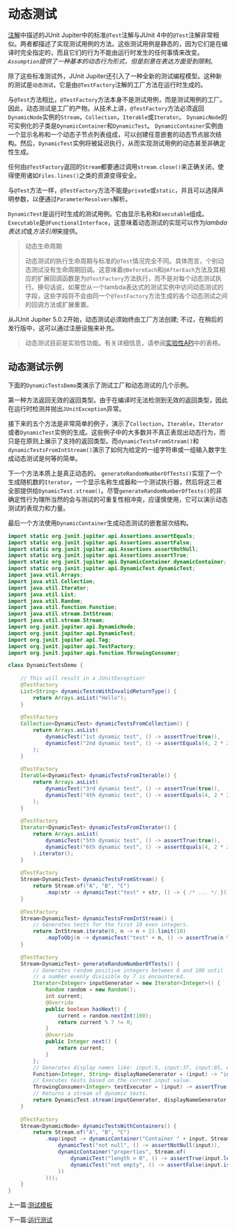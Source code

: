 # 动态测试

[注解](https://www.bookstack.cn/read/junit5/guide-writing-tests-annotations.md)中描述的JUnit Jupiter中的标准`@Test`注解与JUnit 4中的`@Test`注解非常相似。两者都描述了实现测试用例的方法。这些测试用例是静态的，因为它们是在编译时完全指定的，而且它们的行为不能由运行时发生的任何事情来改变。*`Assumption`提供了一种基本的动态行为形式，但是刻意在表达方面受到限制*。

除了这些标准测试外，JUnit Jupiter还引入了一种全新的测试编程模型。这种新的测试是`动态测试`，它是由`@TestFactory`注解的工厂方法在运行时生成的。

与`@Test`方法相比，`@TestFactory`方法本身不是测试用例，而是测试用例的工厂。因此，动态测试是工厂的产物。从技术上讲，`@TestFactory`方法必须返回`DynamicNode`实例的`Stream`，`Collection`，`Iterable`或`Iterator`。 `DynamicNode`的可实例化的子类是`DynamicContainer`和`DynamicTest`。 `DynamicContainer`实例由一个显示名称和一个动态子节点列表组成，可以创建任意嵌套的动态节点层次结构。然后，`DynamicTest`实例将被延迟执行，从而实现测试用例的动态甚至非确定性生成。

任何由`@TestFactory`返回的`Stream`都要通过调用`stream.close()`来正确关闭，使得使用诸如`Files.lines()`之类的资源变得安全。

与`@Test`方法一样，`@TestFactory`方法不能是`private`或`static`，并且可以选择声明参数，以便通过`ParameterResolvers`解析。

`DynamicTest`是运行时生成的测试用例。它由显示名称和`Executable`组成。 `Executable`是`@FunctionalInterface`，这意味着动态测试的实现可以作为*lambda表达式*或*方法引用*来提供。

> 动态生命周期
>
> 动态测试的执行生命周期与标准的`@Test`情况完全不同。具体而言，个别动态测试没有生命周期回调。这意味着`@BeforeEach`和`@AfterEach`方法及其相应的扩展回调函数是为`@TestFactory`方法执行，而不是对每个动态测试执行。换句话说，如果您从一个lambda表达式的测试实例中访问动态测试的字段，这些字段将不会由同一个`@TestFactory`方法生成的各个动态测试之间的回调方法或扩展重置。

从JUnit Jupiter 5.0.2开始，动态测试必须始终由工厂方法创建; 不过，在稍后的发行版中，这可以通过注册设施来补充。

> 动态测试目前是实验性功能。有关详细信息，请参阅[实验性API](https://www.bookstack.cn/read/junit5/guide-api-evolution-experimental-apis.md)中的表格。

## 动态测试示例

下面的`DynamicTestsDemo`类演示了测试工厂和动态测试的几个示例。

第一种方法返回无效的返回类型。由于在编译时无法检测到无效的返回类型，因此在运行时检测并抛出`JUnitException`异常。

接下来的五个方法是非常简单的例子，演示了`Collection`，`Iterable`，`Iterator`或者`DynamicTest`实例的生成。这些例子中的大多数并不真正表现出动态行为，而只是在原则上展示了支持的返回类型。而`dynamicTestsFromStream()`和`dynamicTestsFromIntStream()`演示了如何为给定的一组字符串或一组输入数字生成动态测试是何等的简单。

下一个方法本质上是真正动态的。 `generateRandomNumberOfTests()`实现了一个生成随机数的`Iterator`，一个显示名称生成器和一个测试执行器，然后将这三者全部提供给`DynamicTest.stream()`。尽管`generateRandomNumberOfTests()`的非确定性行为理所当然的会与测试的可重复性相冲突，应谨慎使用，它可以演示动态测试的表现力和力量。

最后一个方法使用`DynamicContainer`生成动态测试的嵌套层次结构。

```java
import static org.junit.jupiter.api.Assertions.assertEquals;
import static org.junit.jupiter.api.Assertions.assertFalse;
import static org.junit.jupiter.api.Assertions.assertNotNull;
import static org.junit.jupiter.api.Assertions.assertTrue;
import static org.junit.jupiter.api.DynamicContainer.dynamicContainer;
import static org.junit.jupiter.api.DynamicTest.dynamicTest;
import java.util.Arrays;
import java.util.Collection;
import java.util.Iterator;
import java.util.List;
import java.util.Random;
import java.util.function.Function;
import java.util.stream.IntStream;
import java.util.stream.Stream;
import org.junit.jupiter.api.DynamicNode;
import org.junit.jupiter.api.DynamicTest;
import org.junit.jupiter.api.Tag;
import org.junit.jupiter.api.TestFactory;
import org.junit.jupiter.api.function.ThrowingConsumer;

class DynamicTestsDemo {
    
    // This will result in a JUnitException!
    @TestFactory
    List<String> dynamicTestsWithInvalidReturnType() {
        return Arrays.asList("Hello");
    }
   
    @TestFactory
    Collection<DynamicTest> dynamicTestsFromCollection() {
        return Arrays.asList(
            dynamicTest("1st dynamic test", () -> assertTrue(true)),
            dynamicTest("2nd dynamic test", () -> assertEquals(4, 2 * 2))
        );
    }
    
    @TestFactory
    Iterable<DynamicTest> dynamicTestsFromIterable() {
        return Arrays.asList(
            dynamicTest("3rd dynamic test", () -> assertTrue(true)),
            dynamicTest("4th dynamic test", () -> assertEquals(4, 2 * 2))
        );
    }
    
    @TestFactory
    Iterator<DynamicTest> dynamicTestsFromIterator() {
        return Arrays.asList(
            dynamicTest("5th dynamic test", () -> assertTrue(true)),
            dynamicTest("6th dynamic test", () -> assertEquals(4, 2 * 2))
        ).iterator();
    }
    
    @TestFactory
    Stream<DynamicTest> dynamicTestsFromStream() {
        return Stream.of("A", "B", "C")
            .map(str -> dynamicTest("test" + str, () -> { /* ... */ }));
    }
    
    @TestFactory
    Stream<DynamicTest> dynamicTestsFromIntStream() {
        // Generates tests for the first 10 even integers.
        return IntStream.iterate(0, n -> n + 2).limit(10)
            .mapToObj(n -> dynamicTest("test" + n, () -> assertTrue(n % 2 == 0)));
    }
    
    @TestFactory
    Stream<DynamicTest> generateRandomNumberOfTests() {
        // Generates random positive integers between 0 and 100 until
        // a number evenly divisible by 7 is encountered.
        Iterator<Integer> inputGenerator = new Iterator<Integer>() {
            Random random = new Random();
            int current;
            @Override
            public boolean hasNext() {
                current = random.nextInt(100);
                return current % 7 != 0;
            }
            @Override
            public Integer next() {
                return current;
            }
        };
        // Generates display names like: input:5, input:37, input:85, etc.
        Function<Integer, String> displayNameGenerator = (input) -> "input:" + input;
        // Executes tests based on the current input value.
        ThrowingConsumer<Integer> testExecutor = (input) -> assertTrue(input % 7 != 0);
        // Returns a stream of dynamic tests.
        return DynamicTest.stream(inputGenerator, displayNameGenerator, testExecutor);
    }
    
    @TestFactory
    Stream<DynamicNode> dynamicTestsWithContainers() {
        return Stream.of("A", "B", "C")
            .map(input -> dynamicContainer("Container " + input, Stream.of(
                dynamicTest("not null", () -> assertNotNull(input)),
                dynamicContainer("properties", Stream.of(
                    dynamicTest("length > 0", () -> assertTrue(input.length() > 0)),
                    dynamicTest("not empty", () -> assertFalse(input.isEmpty()))
                ))
            )));
    }
}
```

上一篇:[测试模板](https://www.bookstack.cn/read/junit5/guide-writing-tests-test-templates.md)

下一篇:[运行测试](https://www.bookstack.cn/read/junit5/guide-running-tests-index.md)